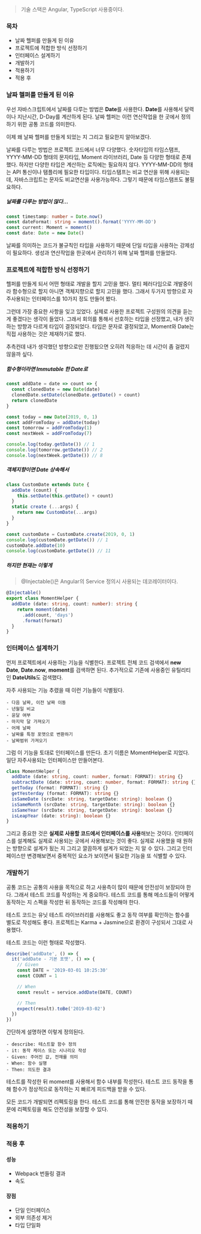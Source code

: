 > 기술 스택은 Angular, TypeScript 사용중이다.

### 목차
- 날짜 헬퍼를 만들게 된 이유
- 프로젝트에 적합한 방식 선정하기
- 인터페이스 설계하기
- 개발하기
- 적용하기
- 적용 후

### 날짜 헬퍼를 만들게 된 이유
우선 자바스크립트에서 날짜를 다루는 방법은 **Date**를 사용한다. **Date**를 사용해서 달력이나 지난시간, D-Day를 계산하게 된다. 날짜 헬퍼는 이런 연산작업을 한 곳에서 정의하기 위한 공통 코드를 의미한다.

이제 왜 날짜 헬퍼를 만들게 되었는 지 그리고 필요한지 알아보겠다.

날짜를 다루는 방법은 프로젝트 코드에서 너무 다양했다. 숫자타입의 타임스탬프, YYYY-MM-DD 형태의 문자타입, Moment 라이브러리, Date 등 다양한 형태로 존재했다. 하지만 다양한 타입은 계산하는 로직에는 필요하지 않다. YYYY-MM-DD의 형태는 API 통신이나 탬플리에 필요한 타입이다. 타임스탬프는 비교 연산을 위해 사용되는 데, 자바스크립트는 문자도 비교연산을 사용가능하다. 그렇기 때문에 타임스탬프도 불필요하다.

##### 날짜를 다루는 방법이 많다...
```ts
const timestamp: number = Date.now()
const dateFormat: string = moment().format('YYYY-MM-DD')
const current: Moment = moment()
const date: Date = new Date()
```

날짜를 의미하는 코드가 불규칙인 타입을 사용하기 때문에 단일 타입을 사용하는 강제성이 필요하다. 생성과 연산작업을 한곳에서 관리하기 위해 날짜 헬퍼를 만들었다.

### 프로젝트에 적합한 방식 선정하기
헬퍼를 만들게 되서 어떤 형태로 개발을 할지 고민을 했다. 멀티 페러다임으로 개발중이라 함수형으로 할지 아니면 객체지향으로 할지 고민을 했다. 그래서 두가지 방향으로 자주사용되는 인터페이스를 10가지 정도 만들어 봤다.

그런데 가장 중요한 사항을 잊고 있었다. 실제로 사용한 프로젝트 구성원의 의견을 듣는 게 좋겠다는 생각이 들었다. 그래서 회의를 통해서 선호하는 타입을 선정했고, 내가 생각하는 방향과 다르게 타입이 결정되었다. 타입은 문자로 결정되었고, Moment와 Date는 직접 사용하는 것은 제재하기로 했다.

추측컨데 내가 생각했던 방향으로만 진행됬으면 오히려 적응하는 데 시간이 좀 걸렸지 않을까 싶다.

##### 함수형이라면 Immutable 한 Date로
```js
const addDate = date => count => {
  const clonedDate = new Date(date)
  clonedDate.setDate(clonedDate.getDate() + count)
  return clonedDate
}

const today = new Date(2019, 0, 1)
const addFromToday = addDate(today)
const tomorrow = addFromToday(1)
const nextWeek = addFromToday(7)

console.log(today.getDate()) // 1
console.log(tomorrow.getDate()) // 2
console.log(nextWeek.getDate()) // 8
```

##### 객체지향이면 Date 상속해서
```js
class CustomDate extends Date { 
  addDate (count) {
    this.setDate(this.getDate() + count)
  }
  static create (...args) {
    return new CustomDate(...args)
  }
}

const customDate = CustomDate.create(2019, 0, 1)
console.log(customDate.getDate()) // 1
customDate.addDate(10)
console.log(customDate.getDate()) // 11
```

##### 하지만 현재는 이렇게
> @Injectable()은 Angular의 Service 정의시 사용되는 데코레이터이다.

```ts
@Injectable()
export class MomentHelper {
  addDate (date: string, count: number): string {
    return moment(date)
      .add(count, 'days')
      .format(format)
  }
}
```

### 인터페이스 설계하기
먼저 프로젝트에서 사용하는 기능을 식별한다. 프로젝트 전체 코드 검색에서 **new Date**, **Date.now**, **moment**를 검색하면 된다. 추가적으로 기존에 사용중인 유틸리티인 **DateUtils**도 검색했다.

자주 사용되는 기능 추렸을 때 이런 기능들이 식별됬다.
```
- 다음 날짜, 이전 날짜 이동
- 년월일 비교
- 윤달 여부
- 마지막 달 가져오기
- 어제 날짜
- 날짜를 특정 포맷으로 변환하기
- 날짜범위 가져오기
```

그럼 이 기능을 토대로 인터페이스를 만든다. 초기 이름은 MomentHelper로 지었다. 일단 자주사용되는 인터페이스만 만들어본다.
```ts
class MomentHelper {
  addDate (date: string, count: number, format: FORMAT): string {}
  subtractDate (date: string, count: number, format: FORMAT): string {}
  getToday (format: FORMAT): string {}
  getYesterday (format: FORMAT): string {}
  isSameDate (srcDate: string, targetDate: string): boolean {}
  isSameMonth (srcDate: string, targetDate: string): boolean {}
  isSameYear (srcDate: string, targetDate: string): boolean {}
  isLeapYear (date: string): boolean {}
}
```
그리고 중요한 것은 **실제로 사용할 코드에서 인터페이스를 사용**해보는 것이다. 인터페이스를 설계해도 실제로 사용되는 곳에서 사용해보는 것이 좋다. 실제로 사용했을 때 원하는 방향으로 설계가 됬는 지 그리고 깔끔하게 설계가 되었는 지 알 수 있다. 그리고 인터페이스만 변경해보면서 중복적인 요소가 보이면서 필요한 기능을 또 식별할 수 있다.

### 개발하기
공통 코드는 공통의 사용을 목적으로 하고 사용측이 많이 때문에 안전성이 보장되야 한다. 그래서 테스트 코드를 작성하는 게 중요하다. 테스트 코드를 통해 메소드들이 어떻게 동작하는 지 스펙을 작성한 뒤 동작하는 코드를 작성해야 한다.

테스트 코드는 유닛 테스트 라이브러리를 사용해도 좋고 동작 여부를 확인하는 함수를 별도로 작성해도 좋다. 프로젝트는 Karma + Jasmine으로 환경이 구성되서 그대로 사용했다.

테스트 코드는 이런 형태로 작성했다.
```js
describe('addDate', () => {
  it('addDate - 기본 포맷', () => {
    // Given
    const DATE = '2019-03-01 10:25:30'
    const COUNT = 1

    // When
    const result = service.addDate(DATE, COUNT)

    // Then
    expect(result).toBe('2019-03-02')
  })
})
```

간단하게 설명하면 이렇게 정의된다.
```
- describe: 테스트할 함수 정의
- it: 동작 케이스 또는 시나리오 작성
- Given: 주어진 값, 전재를 의미
- When: 함수 실행
- Then: 의도한 결과
```

테스트를 작성한 뒤 moment를 사용해서 함수 내부를 작성한다. 테스트 코드 동작을 통해 함수가 정상적으로 동작하는 지 빠르게 피드백을 받을 수 있다.

모든 코드가 개발되면 리펙토링을 한다. 테스트 코드를 통해 안전한 동작을 보장하기 때문에 리펙토링을 해도 안전성을 보장할 수 있다.

### 적용하기

### 적용 후
#### 성능
- Webpack 번들링 결과
- 속도

#### 장점
- 단일 인터페이스
- 외부 의존성 제거
- 타입 단일화